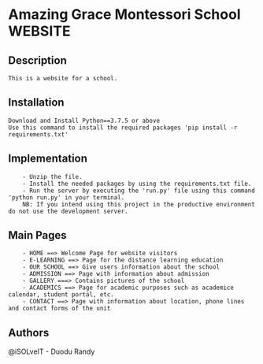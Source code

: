 # Amazing Grace Montessori School WEBSITE

## Description
```
This is a website for a school.
```

## Installation
```
Download and Install Python==3.7.5 or above
Use this command to install the required packages 'pip install -r requirements.txt'

```

## Implementation
```
	- Unzip the file.
	- Install the needed packages by using the requirements.txt file.
	- Run the server by executing the 'run.py' file using this command 'python run.py' in your terminal.
	NB: If you intend using this project in the productive environment do not use the development server.
```
## Main Pages
```
    - HOME ==> Welcome Page for website visitors
    - E-LEARNING ==> Page for the distance learning education
    - OUR SCHOOL ==> Give users information about the school
    - ADMISSION ==> Page with information about admission
    - GALLERY ===> Contains pictures of the school
    - ACADEMICS ==> Page for academic purposes such as academice calendar, student portal, etc.
    - CONTACT ==> Page with information about location, phone lines and contact forms of the unit

```

## Authors
@iSOLveIT - Duodu Randy